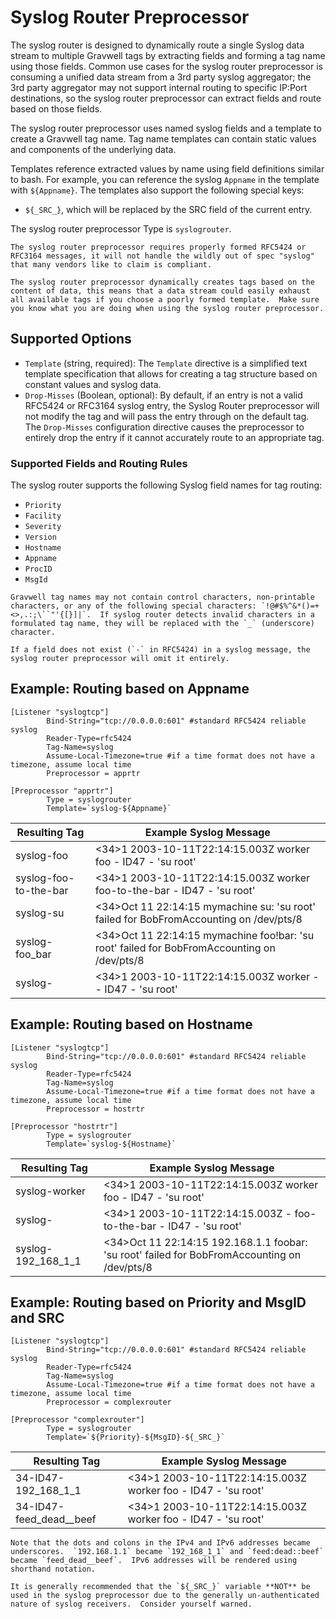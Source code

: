 # Syslog Router Preprocessor

The syslog router is designed to dynamically route a single Syslog data stream to multiple Gravwell tags by extracting fields and forming a tag name using those fields.  Common use cases for the syslog router preprocessor is consuming a unified data stream from a 3rd party syslog aggregator; the 3rd party aggregator may not support internal routing to specific IP:Port destinations, so the syslog router preprocessor can extract fields and route based on those fields.

The syslog router preprocessor uses named syslog fields and a template to create a Gravwell tag name.  Tag name templates can contain static values and components of the underlying data.

Templates reference extracted values by name using field definitions similar to bash.  For example, you can reference the syslog `Appname` in the template with `${Appname}`. The templates also support the following special keys:

* `${_SRC_}`, which will be replaced by the SRC field of the current entry.

The syslog router preprocessor Type is `syslogrouter`.

```{note}
The syslog router preprocessor requires properly formed RFC5424 or RFC3164 messages, it will not handle the wildly out of spec "syslog" that many vendors like to claim is compliant.
```

```{warning}
The syslog router preprocessor dynamically creates tags based on the content of data, this means that a data stream could easily exhaust all available tags if you choose a poorly formed template.  Make sure you know what you are doing when using the syslog router preprocessor.
```

## Supported Options

* `Template` (string, required): The `Template` directive is a simplified text template specification that allows for creating a tag structure based on constant values and syslog data.
* `Drop-Misses` (Boolean, optional): By default, if an entry is not a valid RFC5424 or RFC3164 syslog entry, the Syslog Router preprocessor will not modify the tag and will pass the entry through on the default tag.  The `Drop-Misses` configuration directive causes the preprocessor to entirely drop the entry if it cannot accurately route to an appropriate tag.

### Supported Fields and Routing Rules

The syslog router supports the following Syslog field names for tag routing:

* `Priority`
* `Facility`
* `Severity`
* `Version`
* `Hostname`
* `Appname`
* `ProcID`
* `MsgId`

```{note}
Gravwell tag names may not contain control characters, non-printable characters, or any of the following special characters: `!@#$%^&*()=+<>,.:;\``"'{[}]|`.  If syslog router detects invalid characters in a formulated tag name, they will be replaced with the `_` (underscore) character.
```


```{note}
If a field does not exist (`-` in RFC5424) in a syslog message, the syslog router preprocessor will omit it entirely.
```

## Example: Routing based on Appname

```
[Listener "syslogtcp"]
        Bind-String="tcp://0.0.0.0:601" #standard RFC5424 reliable syslog
        Reader-Type=rfc5424
        Tag-Name=syslog
        Assume-Local-Timezone=true #if a time format does not have a timezone, assume local time
        Preprocessor = apprtr

[Preprocessor "apprtr"]
        Type = syslogrouter
        Template=`syslog-${Appname}`
```

| Resulting Tag | Example Syslog Message |
|---------------|------------------------|
| syslog-foo    | <34>1 2003-10-11T22:14:15.003Z worker foo - ID47 - 'su root' |
| syslog-foo-to-the-bar    | <34>1 2003-10-11T22:14:15.003Z worker foo-to-the-bar - ID47 - 'su root' |
| syslog-su    | <34>Oct 11 22:14:15 mymachine su: 'su root' failed for BobFromAccounting on /dev/pts/8 |
| syslog-foo_bar    | <34>Oct 11 22:14:15 mymachine foo!bar: 'su root' failed for BobFromAccounting on /dev/pts/8 |
| syslog-    | <34>1 2003-10-11T22:14:15.003Z worker - - ID47 - 'su root' |

## Example: Routing based on Hostname

```
[Listener "syslogtcp"]
        Bind-String="tcp://0.0.0.0:601" #standard RFC5424 reliable syslog
        Reader-Type=rfc5424
        Tag-Name=syslog
        Assume-Local-Timezone=true #if a time format does not have a timezone, assume local time
        Preprocessor = hostrtr

[Preprocessor "hostrtr"]
        Type = syslogrouter
        Template=`syslog-${Hostname}`
```

| Resulting Tag | Example Syslog Message |
|---------------|------------------------|
| syslog-worker    | <34>1 2003-10-11T22:14:15.003Z worker foo - ID47 - 'su root' |
| syslog-    | <34>1 2003-10-11T22:14:15.003Z - foo-to-the-bar - ID47 - 'su root' |
| syslog-192_168_1_1    | <34>Oct 11 22:14:15 192.168.1.1 foobar: 'su root' failed for BobFromAccounting on /dev/pts/8 |


## Example: Routing based on Priority and MsgID and SRC

```
[Listener "syslogtcp"]
        Bind-String="tcp://0.0.0.0:601" #standard RFC5424 reliable syslog
        Reader-Type=rfc5424
        Tag-Name=syslog
        Assume-Local-Timezone=true #if a time format does not have a timezone, assume local time
        Preprocessor = complexrouter

[Preprocessor "complexrouter"]
        Type = syslogrouter
        Template=`${Priority}-${MsgID}-${_SRC_}`
```

| Resulting Tag | Example Syslog Message |
|---------------|------------------------|
| 34-ID47-192_168_1_1 | <34>1 2003-10-11T22:14:15.003Z worker foo - ID47 - 'su root' |
| 34-ID47-feed_dead__beef | <34>1 2003-10-11T22:14:15.003Z worker foo - ID47 - 'su root' |

```{note}
Note that the dots and colons in the IPv4 and IPv6 addresses became underscores.  `192.168.1.1` became `192_168_1_1` and `feed:dead::beef` became `feed_dead__beef`.  IPv6 addresses will be rendered using shorthand notation.
```

```{warning}
It is generally recommended that the `${_SRC_}` variable **NOT** be used in the syslog preprocessor due to the generally un-authenticated nature of syslog receivers.  Consider yourself warned.
```
